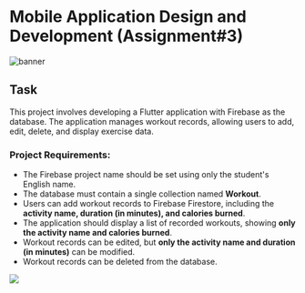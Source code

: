 # Mobile Application Design and Development (Assignment#3)

![banner](https://github.com/user-attachments/assets/74ba40d7-3162-4184-918e-5ce5864b9754)

## Task
This project involves developing a Flutter application with Firebase as the database. The application manages workout records, allowing users to add, edit, delete, and display exercise data.

### Project Requirements:
- The Firebase project name should be set using only the student's English name.
- The database must contain a single collection named **Workout**.
- Users can add workout records to Firebase Firestore, including the **activity name, duration (in minutes), and calories burned**.
- The application should display a list of recorded workouts, showing **only the activity name and calories burned**.
- Workout records can be edited, but **only the activity name and duration (in minutes)** can be modified.
- Workout records can be deleted from the database.

[![](https://github.com/user-attachments/assets/74ba40d7-3162-4184-918e-5ce5864b9754)](workout.mp4)
